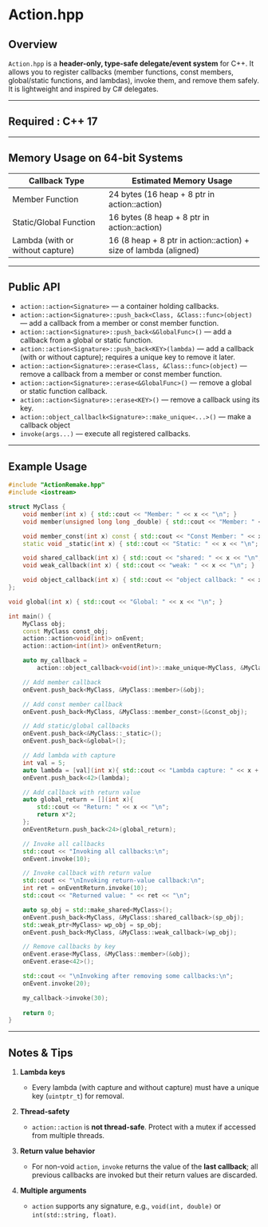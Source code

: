 # Action.hpp

## Overview

`Action.hpp` is a **header-only, type-safe delegate/event system** for C++. It allows you to register callbacks (member functions, const members, global/static functions, and lambdas), invoke them, and remove them safely. It is lightweight and inspired by C# delegates.

---

## Required : C++ 17

---

## Memory Usage on 64-bit Systems

| Callback Type          | Estimated Memory Usage                                   |
| ---------------------- | -------------------------------------------------------- |
| Member Function        | 24 bytes (16 heap + 8 ptr in action::action)                     |
| Static/Global Function | 16 bytes (8 heap + 8 ptr in action::action)                      |
| Lambda (with or without capture)  | 16 (8 heap + 8 ptr in action::action) + size of lambda (aligned) |

---

## Public API

* `action::action<Signature>` — a container holding callbacks.
* `action::action<Signature>::push_back<Class, &Class::func>(object)` — add a callback from a member or const member function.
* `action::action<Signature>::push_back<&GlobalFunc>()` — add a callback from a global or static function.
* `action::action<Signature>::push_back<KEY>(lambda)` — add a callback (with or without capture); requires a unique key to remove it later.
* `action::action<Signature>::erase<Class, &Class::func>(object)` — remove a callback from a member or const member function.
* `action::action<Signature>::erase<&GlobalFunc>()` — remove a global or static function callback.
* `action::action<Signature>::erase<KEY>()` — remove a callback using its key.
* `action::object_callbaclk<Signature>::make_unique<...>()` — make a callback object
* `invoke(args...)` — execute all registered callbacks.

---

## Example Usage

```cpp
#include "ActionRemake.hpp"
#include <iostream>

struct MyClass {
    void member(int x) { std::cout << "Member: " << x << "\n"; }
    void member(unsigned long long _double) { std::cout << "Member: " << _double << "\n"; }

    void member_const(int x) const { std::cout << "Const Member: " << x << "\n"; }
    static void _static(int x) { std::cout << "Static: " << x << "\n"; }

    void shared_callback(int x) { std::cout << "shared: " << x << "\n"; }
    void weak_callback(int x) { std::cout << "weak: " << x << "\n"; }

    void object_callback(int x) { std::cout << "object callback: " << x << "\n"; }
};

void global(int x) { std::cout << "Global: " << x << "\n"; }

int main() {
    MyClass obj;
    const MyClass const_obj;
    action::action<void(int)> onEvent;
    action::action<int(int)> onEventReturn;

    auto my_callback = 
        action::object_callback<void(int)>::make_unique<MyClass, &MyClass::object_callback>(&obj);

    // Add member callback
    onEvent.push_back<MyClass, &MyClass::member>(&obj);

    // Add const member callback
    onEvent.push_back<MyClass, &MyClass::member_const>(&const_obj);

    // Add static/global callbacks
    onEvent.push_back<&MyClass::_static>();
    onEvent.push_back<&global>();

    // Add lambda with capture
    int val = 5;
    auto lambda = [val](int x){ std::cout << "Lambda capture: " << x + val << "\n"; };
    onEvent.push_back<42>(lambda);

    // Add callback with return value
    auto global_return = [](int x){ 
        std::cout << "Return: " << x << "\n"; 
        return x*2; 
    };
    onEventReturn.push_back<24>(global_return);

    // Invoke all callbacks
    std::cout << "Invoking all callbacks:\n";
    onEvent.invoke(10);

    // Invoke callback with return value
    std::cout << "\nInvoking return-value callback:\n";
    int ret = onEventReturn.invoke(10);
    std::cout << "Returned value: " << ret << "\n";

    auto sp_obj = std::make_shared<MyClass>();
    onEvent.push_back<MyClass, &MyClass::shared_callback>(sp_obj);        // shared_ptr
    std::weak_ptr<MyClass> wp_obj = sp_obj;
    onEvent.push_back<MyClass, &MyClass::weak_callback>(wp_obj);        // weak_ptr

    // Remove callbacks by key
    onEvent.erase<MyClass, &MyClass::member>(&obj);
    onEvent.erase<42>();

    std::cout << "\nInvoking after removing some callbacks:\n";
    onEvent.invoke(20);

    my_callback->invoke(30);
    
    return 0;
}
```

---

## Notes & Tips

1. **Lambda keys**

   * Every lambda (with capture and without capture) must have a unique key (`uintptr_t`) for removal.

2. **Thread-safety**

   * `action::action` is **not thread-safe**. Protect with a mutex if accessed from multiple threads.

3. **Return value behavior**

   * For non-void `action`, `invoke` returns the value of the **last callback**; all previous callbacks are invoked but their return values are discarded.

4. **Multiple arguments**

   * `action` supports any signature, e.g., `void(int, double)` or `int(std::string, float)`.
